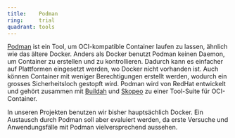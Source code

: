 ```yaml
---
title:    Podman  
ring:     trial  
quadrant: tools
---
```


[Podman][podman] ist ein Tool, um OCI-kompatible Container laufen zu lassen, ähnlich wie das ältere Docker. Anders als
Docker benutzt Podman keinen Daemon, um Container zu erstellen und zu kontrollieren. Dadurch kann es einfacher auf
Plattformen eingesetzt werden, wo Docker nicht vorhanden ist. Auch können Container mit weniger Berechtigungen erstellt
werden, wodurch ein grosses Sicherheitsloch gestopft wird. Podman wird von RedHat entwickelt und gehört zusammen mit
[Buildah][buildah] und [Skopeo][skopeo] zu einer Tool-Suite für OCI-Container.

In unseren Projekten benutzen wir bisher hauptsächlich Docker. Ein Austausch durch Podman soll aber evaluiert werden, da
erste Versuche und Anwendungsfälle mit Podman vielversprechend aussehen.

[podman]: https://podman.io/
[buildah]: ../tools/buildah.html
[skopeo]: https://github.com/containers/skopeo
